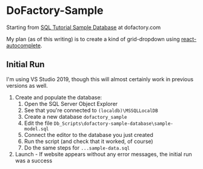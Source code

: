 # DoFactory-Sample

Starting from [SQL Tutorial Sample Database](https://www.dofactory.com/sql/sample-database) at dofactory.com

My plan (as of this writing) is to create a kind of grid-dropdown using [react-autocomplete](https://github.com/reactjs/react-autocomplete).

## Initial Run

I'm using VS Studio 2019, though this will almost certainly work in previous versions as well.

1. Create and populate the database:
   1. Open the SQL Server Object Explorer
   2. See that you're connected to `(localdb)\MSSQLLocalDB`
   3. Create a new database `dofactory_sample`
   4. Edit the file `Db_Scripts\dofactory-sample-database\sample-model.sql`
   5. Connect the editor to the database you just created
   6. Run the script (and check that it worked, of course)
   7. Do the same steps for `...sample-data.sql`
2. Launch - If website appears without any error messages, the initial run was a success
